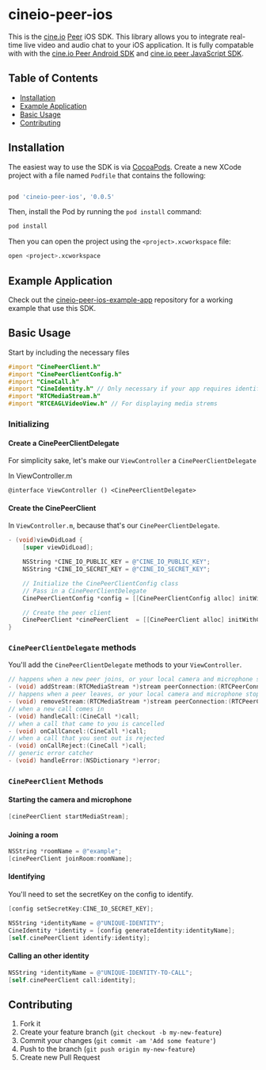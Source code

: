 # cineio-peer-ios

This is the [cine.io][cineio] [Peer][cineio-peer] iOS SDK. This
library allows you to integrate real-time live video and audio chat to your iOS application.
It is fully compatable with with the [cine.io Peer Android SDK][cineio-peer-android] and [cine.io peer JavaScript SDK][cineio-peer-js].

## Table of Contents

- [Installation](#installation)
- [Example Application](#example-application)
- [Basic Usage](#basic-usage)
- [Contributing](#contributing)

## Installation

The easiest way to use the SDK is via [CocoaPods][cocoapods]. Create a new
XCode project with a file named `Podfile` that contains the
following:

```ruby

pod 'cineio-peer-ios', '0.0.5'
```

Then, install the Pod by running the `pod install` command:

```bash
pod install
```

Then you can open the project using the `<project>.xcworkspace` file:

```bash
open <project>.xcworkspace
```

## Example Application

Check out the [cineio-peer-ios-example-app][cineio-peer-ios-example-app] repository
for a working example that use this SDK.

## Basic Usage

Start by including the necessary files
```objective-c
#import "CinePeerClient.h"
#import "CinePeerClientConfig.h"
#import "CineCall.h"
#import "CineIdentity.h" // Only necessary if your app requires identifying
#import "RTCMediaStream.h"
#import "RTCEAGLVideoView.h" // For displaying media strems
```

### Initializing

#### Create a CinePeerClientDelegate

For simplicity sake, let's make our `ViewController` a `CinePeerClientDelegate`

In ViewController.m

```
@interface ViewController () <CinePeerClientDelegate>

```

#### Create the CinePeerClient

In `ViewController.m`, because that's our `CinePeerClientDelegate`.

```objective-c
- (void)viewDidLoad {
    [super viewDidLoad];

    NSString *CINE_IO_PUBLIC_KEY = @"CINE_IO_PUBLIC_KEY";
    NSString *CINE_IO_SECRET_KEY = @"CINE_IO_SECRET_KEY";

    // Initialize the CinePeerClientConfig class
    // Pass in a CinePeerClientDelegate
    CinePeerClientConfig *config = [[CinePeerClientConfig alloc] initWithPublicKey:CINE_IO_PUBLIC_KEY delegate:self];

    // Create the peer client
    CinePeerClient *cinePeerClient  = [[CinePeerClient alloc] initWithConfig:config];
}
```

### `CinePeerClientDelegate` methods

You'll add the `CinePeerClientDelegate` methods to your `ViewController`.

```objective-c
// happens when a new peer joins, or your local camera and microphone starts
- (void) addStream:(RTCMediaStream *)stream peerConnection:(RTCPeerConnection *)peerConnection local:(BOOL)local;
// happens when a peer leaves, or your local camera and microphone stops
- (void) removeStream:(RTCMediaStream *)stream peerConnection:(RTCPeerConnection *)peerConnection local:(BOOL)local;
// when a new call comes in
- (void) handleCall:(CineCall *)call;
// when a call that came to you is cancelled
- (void) onCallCancel:(CineCall *)call;
// when a call that you sent out is rejected
- (void) onCallReject:(CineCall *)call;
// generic error catcher
- (void) handleError:(NSDictionary *)error;
```
### `CinePeerClient` Methods

#### Starting the camera and microphone

```objective-c
[cinePeerClient startMediaStream];
```

#### Joining a room

```objective-c
NSString *roomName = @"example";
[cinePeerClient joinRoom:roomName];
```

#### Identifying

You'll need to set the secretKey on the config to identify.

```objective-c
[config setSecretKey:CINE_IO_SECRET_KEY];

NSString *identityName = @"UNIQUE-IDENTITY";
CineIdentity *identity = [config generateIdentity:identityName];
[self.cinePeerClient identify:identity];
```

#### Calling an other identity

```objective-c
NSString *identityName = @"UNIQUE-IDENTITY-TO-CALL";
[self.cinePeerClient call:identity];
```

## Contributing

1. Fork it
2. Create your feature branch (`git checkout -b my-new-feature`)
3. Commit your changes (`git commit -am 'Add some feature'`)
4. Push to the branch (`git push origin my-new-feature`)
5. Create new Pull Request


<!-- external links -->

[cineio]:https://www.cine.io/
[cineio-peer]:https://www.cine.io/products/peer
[cineio-peer-android]:https://github.com/cine-io/cineio-peer-android
[cineio-peer-js]:https://github.com/cine-io/peer-js-sdk
[cocoapods]:http://cocoapods.org/
[cineio-peer-ios-example-app]:https://github.com/cine-io/cineio-peer-ios-example-app
